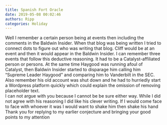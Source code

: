 ```yaml
---
title: Spanish Fort Oracle
date: 2019-05-08 00:02:46
authors: Ripp
categories: Holiday
---
```


 Well I remember a certain person being at events then including the comments in the Baldwin Insider.   When that blog was being written I tried to connect dots to figure out who was writing that blog.  Cliff would be at an event and then it would appear in the Baldwin Insider.   I can remember three events that follow this deductive reasoning.
It had to be a Catalyst-affiliated person or persons.   At the same time Haygood was running afoul of Catalyst, then Baldwin Insider started to disparage him calling him “Supreme Leader Haygood” and comparing him to Vanderbilt in the SEC.
Also remember his old account was shut down and he had to hurriedly start a Wordpress platform quickly which could explain the omission of removing placeholder text.    
I can not argue with you because I cannot be be sure either way.
While I did not agree with his reasoning I did like his clever writing.  If I would come face to face with whoever it was I would want to shake him then shake his hand
Thank you for replying to my earlier conjecture and bringing your good points to my attention